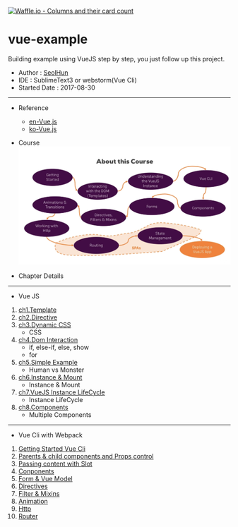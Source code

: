 [![Waffle.io - Columns and their card count](https://badge.waffle.io/Seolhun/vue-example.svg?columns=all)](https://waffle.io/Seolhun/vue-example)

# vue-example
Building example using VueJS step by step, you just follow up this project.

- Author : [SeolHun](https://github.com/Seolhun)
- IDE : SublimeText3 or webstorm(Vue Cli)
- Started Date : 2017-08-30
---
- Reference
	- [en-Vue.js](https://vuejs.org/)
	- [ko-Vue.js](https://kr.vuejs.org/v2/guide/installation.html)

- Course
![VueJS Course](course.png)

- Chapter Details
---
- Vue JS
1. [ch1.Template](https://github.com/Seolhun/vue-example/tree/master/vuejs/ch1)
2. [ch2.Directive](https://github.com/Seolhun/vue-example/tree/master/vuejs/ch2)
3. [ch3.Dynamic CSS](https://github.com/Seolhun/vue-example/tree/master/vuejs/ch3)
    - CSS
4. [ch4.Dom Interaction](https://github.com/Seolhun/vue-example/tree/master/vuejs/ch4)
	- if, else-if, else, show
	- for
5. [ch5.Simple Example](https://github.com/Seolhun/vue-example/tree/master/vuejs/ch5***)
    - Human vs Monster
6. [ch6.Instance & Mount](https://github.com/Seolhun/vue-example/tree/master/vuejs/ch6)
    - Instance & Mount
7. [ch7.VueJS Instance LifeCycle](https://github.com/Seolhun/vue-example/tree/master/vuejs/ch7***)
    - Instance LifeCycle
8. [ch8.Components](https://github.com/Seolhun/vue-example/tree/master/vuejs/ch8)
    - Multiple Components

---
- Vue Cli with Webpack
1. [Getting Started Vue Cli](https://github.com/Seolhun/vue-example/tree/master/cli/ch1)
2. [Parents & child components and Props control](https://github.com/Seolhun/vue-example/tree/master/cli/ch2)
3. [Passing content with Slot](https://github.com/Seolhun/vue-example/tree/master/cli/ch3)
4. [Conponents](https://github.com/Seolhun/vue-example/tree/master/cli/ch4)
5. [Form & Vue Model](https://github.com/Seolhun/vue-example/tree/master/cli/ch5)
6. [Directives ](https://github.com/Seolhun/vue-example/tree/master/cli/ch6)
7. [Filter & Mixins](https://github.com/Seolhun/vue-example/tree/master/cli/ch7)
8. [Animation](https://github.com/Seolhun/vue-example/tree/master/cli/ch8)
9. [Http](https://github.com/Seolhun/vue-example/tree/master/cli/ch9)
10. [Router](https://github.com/Seolhun/vue-example/tree/master/cli/ch10)


